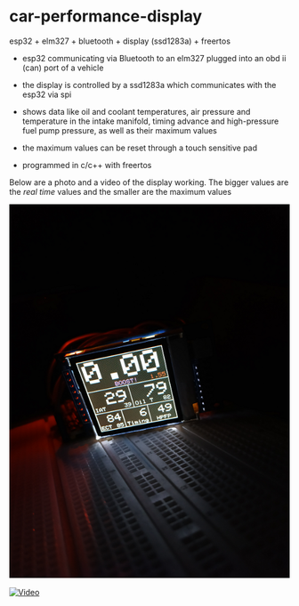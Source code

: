 # car-performance-display
esp32 + elm327 + bluetooth + display (ssd1283a) + freertos

* esp32 communicating via Bluetooth to an elm327 plugged into an obd ii (can) port of a vehicle

* the display is controlled by a ssd1283a which communicates with the esp32 via spi

* shows data like oil and coolant temperatures, air pressure and temperature in the intake manifold, timing advance and high-pressure fuel pump pressure, as well as their maximum values

* the maximum values can be reset through a touch sensitive pad

* programmed in c/c++ with freertos

Below are a photo and a video of the display working. The bigger values are the <i>real time</i> values and the smaller are the maximum values

![Photo](https://github.com/viniciusmelara/car-performance-display/blob/main/img/IMG_20210509_184338.png)

[![Video](https://img.youtube.com/vi/uSTarYhGWlQ/maxresdefault.jpg)](https://youtu.be/uSTarYhGWlQ)

